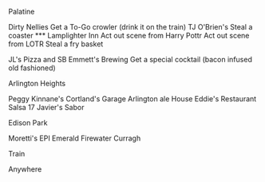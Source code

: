 Palatine

Dirty Nellies
Get a To-Go crowler (drink it on the train)
TJ O'Brien's
Steal a coaster ***
Lamplighter Inn
Act out scene from Harry Pottr
Act out scene from LOTR
Steal a fry basket

JL's Pizza and SB
Emmett's Brewing
Get a special cocktail (bacon infused old fashioned)






Arlington Heights

Peggy Kinnane's
Cortland's Garage
Arlington ale House
Eddie's Restaurant
Salsa 17
Javier's Sabor








Edison Park

Moretti's
EPI
Emerald
Firewater
Curragh







Train







Anywhere









